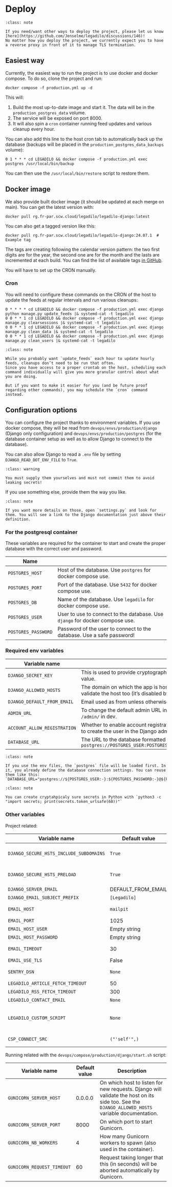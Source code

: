 # Deploy

```{admonition} Your feedback is welcomed
:class: note

If you need/want other ways to deploy the project, please let us know [here](https://github.com/Jenselme/legadilo/discussions/146)!
No matter how you deploy the project, we currently expect you to have a reverse proxy in front of it to manage TLS termination.
```

## Easiest way

Currently, the easiest way to run the project is to use docker and docker compose. To do so, clone the project and run:

    docker compose -f production.yml up -d

This will:
1. Build the most up-to-date image and start it. The data will be in the `production_postgres_data` volume.
2. The service will be exposed on port 8000.
3. It will also spin a `cron` container running feed updates and various cleanup every hour.

You can also add this line to the host cron tab to automatically back up the database (backups will be placed in the `production_postgres_data_backups` volume):

```
0 1 * * * cd LEGADILO && docker compose -f production.yml exec postgres /usr/local/bin/backup
```

You can then use the `/usr/local/bin/restore` script to restore them.


## Docker image

We also provide built docker image (it should be updated at each merge on main). You can get the latest version with:

    docker pull rg.fr-par.scw.cloud/legadilo/legadilo-django:latest

You can also get a tagged version like this:

    docker pull rg.fr-par.scw.cloud/legadilo/legadilo-django:24.07.1  # Example tag

The tags are creating following the calendar version pattern: the two first digits are for the year, the second one are for the month and the lasts are incremented at each build. You can find the list of available tags [in GitHub](https://github.com/Jenselme/legadilo/tags).

You will have to set up the CRON manually.

### Cron

You will need to configure these commands on the CRON of the host to update the feeds at regular intervals and run various cleanups:

```
0 * * * * cd LEGADILO && docker compose -f production.yml exec django python manage.py update_feeds |& systemd-cat -t legadilo
0 0 * * 1 cd LEGADILO && docker compose -f production.yml exec django manage.py clearsessions |& systemd-cat -t legadilo
0 0 * * 1 cd LEGADILO && docker compose -f production.yml exec django manage.py clean_data |& systemd-cat -t legadilo
0 0 * * 1 cd LEGADILO && docker compose -f production.yml exec django manage.py clean_users |& systemd-cat -t legadilo
```

```{admonition} Why not use the cron command?
:class: note

While you probably want `update_feeds` each hour to update hourly feeds, cleanups don’t need to be run that often.
Since you have access to a proper crontab on the host, scheduling each command individually will give you more granular control about what you are doing.

But if you want to make it easier for you (and be future proof regarding other commands), you may schedule the `cron` command instead. 
```


## Configuration options

You can configure the project thanks to environment variables.
If you use docker compose, they will be read from `devops/envs/production/django` (Django only configuration) and `devops/envs/production/postgres` (for the database container setup as well as to allow Django to connect to the database).

You can also allow Django to read a `.env` file by setting `DJANGO_READ_DOT_ENV_FILE` to `True`.

```{admonition} These file are not tracked by git
:class: warning

You must supply them yourselves and must not commit them to avoid leaking secrets!
```

If you use something else, provide them the way you like.

```{admonition} More details
:class: note

If you want more details on those, open `settings.py` and look for them. You will see a link to the Django documentation just above their definition.
```

### For the postgresql container

These variables are required for the container to start and create the proper database with the correct user and password.

| Name                |                                                                              |
|---------------------|------------------------------------------------------------------------------|
| `POSTGRES_HOST`     | Host of the database. Use `postgres` for docker compose use.                 |
| `POSTGRES_PORT`     | Port of the database. Use `5432` for docker compose use.                     |
| `POSTGRES_DB`       | Name of the database. Use `legadilo` for docker compose use.                 |
| `POSTGRES_USER`     | User to use to connect to the database. Use `django` for docker compose use. |
| `POSTGRES_PASSWORD` | Password of the user to connect to the database. Use a safe password!        |


### Required env variables

| Variable name                | Description                                                                                                                                                                      |
|------------------------------|----------------------------------------------------------------------------------------------------------------------------------------------------------------------------------|
| `DJANGO_SECRET_KEY`          | This is used to provide cryptographic signing, should be set to a unique, unpredictable value.                                                                                   |
| `DJANGO_ALLOWED_HOSTS`       | The domain on which the app is hosted and from which traffic is allowed. Gunicorn can validate the host too (it’s disabled by default). See the `GUNICORN_SERVER_HOST` variable. |
| `DJANGO_DEFAULT_FROM_EMAIL`  | Email used as from unless otherwise specified.                                                                                                                                   |
| `ADMIN_URL`                  | To change the default admin URL in production for security reason. Will default to `/admin/` in dev.                                                                             |
| `ACCOUNT_ALLOW_REGISTRATION` | Whether to enable account registration on the instance or not. If disabled, you will have to create the user in the Django admin or with the CLI.                                |
| `DATABASE_URL`               | The URL to the database formatted like this: `postgres://POSTGRES_USER:POSTGRES_PASSWORD@POSTGRES_HOST:POSTGRES_PORT/POSTGRES_DB`                                                |

```{admonition} DATABASE_URL
:class: note

If you use the env files, the `postgres` file will be loaded first. In it, you already define the database connection settings. You can reuse them like this:
`DATABASE_URL="postgres://${POSTGRES_USER:-}:${POSTGRES_PASSWORD:-}@${POSTGRES_HOST:-}:${POSTGRES_PORT:-}/${POSTGRES_DB:-}"`
```


```{admonition} Creating secrets
:class: note

You can create cryptahpicaly sure secrets in Python with `python3 -c "import secrets; print(secrets.token_urlsafe(60))"`
```

### Other variables

Project related:

| Variable name                           | Default value      | Description                                                                                                                                                                                                    |
|-----------------------------------------|--------------------|----------------------------------------------------------------------------------------------------------------------------------------------------------------------------------------------------------------|
| `DJANGO_SECURE_HSTS_INCLUDE_SUBDOMAINS` | `True`             | See https://docs.djangoproject.com/en/dev/ref/settings/#secure-hsts-include-subdomains                                                                                                                         |
| `DJANGO_SECURE_HSTS_PRELOAD`            | `True`             | See https://docs.djangoproject.com/en/dev/ref/settings/#secure-hsts-preload                                                                                                                                    |
| `DJANGO_SERVER_EMAIL`                   | DEFAULT_FROM_EMAIL | The email address that error messages come from.                                                                                                                                                               |
| `DJANGO_EMAIL_SUBJECT_PREFIX`           | `[Legadilo]`       | Each email will be prefixed by this.                                                                                                                                                                           |
| `EMAIL_HOST`                            | `mailpit`          | On which host to connect to send an email. Leave the default to not send in production                                                                                                                         |
| `EMAIL_PORT`                            | 1025               | On which port to connect to send an email.                                                                                                                                                                     |
| `EMAIL_HOST_USER`                       | Empty string       | Username to use for the SMTP server defined in `EMAIL_HOST`                                                                                                                                                    |
| `EMAIL_HOST_PASSWORD`                   | Empty string       | The password associated with the above username                                                                                                                                                                |
| `EMAIL_TIMEOUT`                         | 30                 | Max time to wait for when trying to send an email before failing.                                                                                                                                              |
| `EMAIL_USE_TLS`                         | False              | Whether to use TLS to send email with SMTP                                                                                                                                                                     |
| `SENTRY_DSN`                            | `None`             | To enable error monitoring with Sentry (leave empty to leave it deactivated).                                                                                                                                  |
| `LEGADILO_ARTICLE_FETCH_TIMEOUT`        | 50                 | The fetch timeout when fetching articles in seconds.                                                                                                                                                           |
| `LEGADILO_RSS_FETCH_TIMEOUT`            | 300                | The fetch timeout when fetching feeds in seconds.                                                                                                                                                              |
| `LEGADILO_CONTACT_EMAIL`                | `None`             | The contact email to display to authenticated user.                                                                                                                                                            |
| `LEGADILO_CUSTOM_SCRIPT`                | `None`             | To inject an extra script (typically a visitor tracker) to the site. Must a JSON mapping of attribute to value like this: `{"src": "https://plausible.io"}`.<br>Nonce and `defer` will be added automatically. |
| `CSP_CONNECT_SRC`                       | `("'self'",)`      | To change the default `connect-src` of the CSP.<br>Must be like `"'self',https://plausible.io/"`                                                                                                               |

Running related with the `devops/compose/production/django/start.sh` script:

| Variable name              | Default value | Description                                                                                                                                     |
|----------------------------|---------------|-------------------------------------------------------------------------------------------------------------------------------------------------|
| `GUNICORN_SERVER_HOST`     | 0.0.0.0       | On which host to listen for new requests. Django will validate the host on its side too. See the `DJANGO_ALLOWED_HOSTS` variable documentation. |
| `GUNICORN_SERVER_PORT`     | 8000          | On which port to start Gunicorn.                                                                                                                |
| `GUNICORN_NB_WORKERS`      | 4             | How many Gunicorn workers to spawn (also used in the container).                                                                                |
| `GUNICORN_REQUEST_TIMEOUT` | 60            | Request taking longer that this (in seconds) will be aborted automatically by Gunicorn.                                                         |
